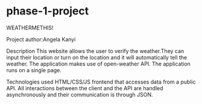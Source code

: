 # phase-1-project
WEATHERMETHIS!

Project author:Angela Kanyi

Description
This website allows the user to verify the weather.They can input their location or turn on the location and it will automatically tell the weather.
The application makes use of open-weather API.
The application runs on a single page.

Technologies used
HTML/CSS/JS frontend that accesses data from a public API. All interactions between the client and the API are handled asynchronously and their communication is through JSON.


